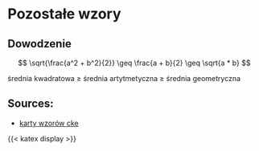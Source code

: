 # Pozostałe wzory


## Dowodzenie

$$ \sqrt{\frac{a^2 + b^2}{2}} \geq \frac{a + b}{2} \geq \sqrt{a * b} $$


średnia kwadratowa $\geq$ średnia artytmetyczna $\geq$ średnia geometryczna


## Sources:
- [karty wzorów cke](https://www.cke.gov.pl/images/_EGZAMIN_MATURALNY_OD_2023/Informatory/wybrane_wzory_matematyczne_EM2023.pdf#page=32)

{{< katex display >}}